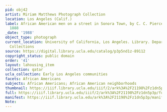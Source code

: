 ```yaml
---
pid: obj42
artist: Miriam Matthews Photograph Collection
location: Los Angeles (Calif.)
label: African American men on a street in Sonora Town, by C. C. Pierce, Los Angeles,
  1888
_date: '1988'
object_type: photograph
current_location: University of California, Los Angeles. Library. Department of Special
  Collections
source: https://digital.library.ucla.edu/catalog/p3p5nd1z-89112
copyright_status: public domain
order: '41'
layout: lahousing_item
collection: qatar
ucla_collection: Early Los Angeles communities
facets: African Americans
subjects: African Americans; African American neighborhoods
thumbnail: https://iiif.library.ucla.edu/iiif/2/ark%3A%2F21198%2Fz1dn5p3p/full/250,/0/default.jpg
full: https://iiif.library.ucla.edu/iiif/2/ark%3A%2F21198%2Fz1dn5p3p/full/600,/0/default.jpg
manifest: https://iiif.library.ucla.edu/ark%3A%2F21198%2Fz1dn5p3p/manifest?_ga=2.23980858.1680875872.1602991567-1269599694.1567541750
Note: 
---
```

